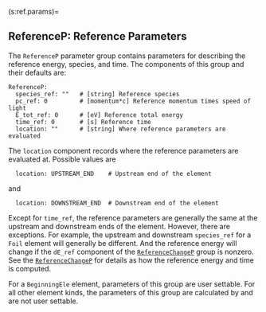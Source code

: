 (s:ref.params)=
## ReferenceP: Reference Parameters

The `ReferenceP` parameter group contains parameters for describing the reference energy,
species, and time. 
The components of this group and their defaults are:
```{code} yaml
ReferenceP:
  species_ref: ""   # [string] Reference species
  pc_ref: 0         # [momentum*c] Reference momentum times speed of light
  E_tot_ref: 0      # [eV] Reference total energy
  time_ref: 0       # [s] Reference time
  location: ""      # [string] Where reference parameters are evaluated
```

The `location` component records where the reference parameters are evaluated at.
Possible values are
```{code} yaml
  location: UPSTREAM_END    # Upstream end of the element
```
and
```{code} yaml
  location: DOWNSTREAM_END  # Downstream end of the element
```
Except for `time_ref`, the reference parameters are generally the same at the
upstream and downstream ends of the element. However, there are exceptions.
For example, the upstream and downstream `species_ref` for a `Foil` element 
will generally be different. And the reference energy will change if the
`dE_ref` component of the [`ReferenceChangeP`](#s:ref.change.params) group is nonzero.
See the [`ReferenceChangeP`](#s:ref.change.params) for details as how the reference
energy and time is computed.

For a `BeginningEle` element, parameters of this group are user settable.
For all other element kinds, the parameters of this
group are calculated by  and are not user settable.
